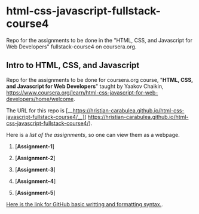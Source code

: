 # html-css-javascript-fullstack-course4
Repo for the assignments to be done in the "HTML, CSS, and Javascript for Web Developers" fullstack-course4 on coursera.org.

## Intro to HTML, CSS, and Javascript

Repo for the assignments to be done for coursera.org course, "__HTML, CSS, and Javascript for Web Developers__" taught by Yaakov Chaikin, https://www.coursera.org/learn/html-css-javascript-for-web-developers/home/welcome.

The URL for this repo is [__https://hristian-carabulea.github.io/html-css-javascript-fullstack-course4/__]( https://hristian-carabulea.github.io/html-css-javascript-fullstack-course4/).

Here is a _list of the assignments_, so one can view them as a webpage. 

1. [__Assignment-1__]

2. [__Assignment-2__]

3. [__Assignment-3__]

4. [__Assignment-4__]

5. [__Assignment-5__]

[Here is the link for GitHub basic writting and formatting syntax.](https://help.github.com/articles/basic-writing-and-formatting-syntax/).
